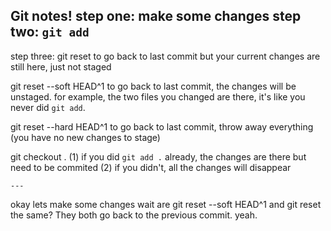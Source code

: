 Git notes!
step one: make some changes
step two: `git add`
---
step three:
git reset
	to go back to last commit but your current changes are still here, just not staged

git reset --soft HEAD^1
	to go back to last commit, the changes will be unstaged. for example, the two files you changed are there, it's like you never did `git add`. 

git reset --hard HEAD^1
	to go back to last commit, throw away everything (you have no new changes to stage)

git checkout .
	(1) if you did `git add .` already, the changes are there but need to be commited
	(2) if you didn't, all the changes will disappear


	---
okay lets make some changes
wait are git reset --soft HEAD^1 and git reset the same? They both go back to the previous commit. yeah. 